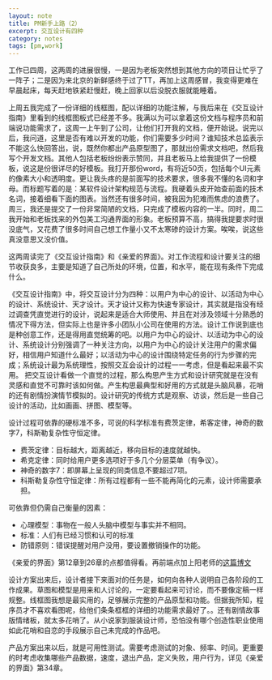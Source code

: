 ```yaml
---
layout: note
title: PM新手上路（2）
excerpt: 交互设计有四种
category: notes
tags: [pm,work]
---
```

工作已四周，这两周的进展很慢，一是因为老板突然想到其他方向的项目让忙乎了一阵子；二是因为来北京的新鲜感终于过了TT，再加上这周感冒，我变得更难在早晨起床，每天赶地铁紧赶慢赶，晚上回家以后没脱衣服就能睡着。

上周五我完成了一份详细的线框图，配以详细的功能注解，与我后来在《交互设计指南》里看到的线框图板式已经差不多。我满以为可以拿着这份文档与程序员和前端说功能需求了，这周一上午到了公司，让他们打开我的文档，便开始说。说完以后，我问道，这里是否有难以开发的功能，你们需要多少时间？谁知技术总监表示不能这么快回答出，说，既然你都出产品原型图了，那就出份需求文档吧，然后我写个开发文档。其他人包括老板纷纷表示赞同，并且老板马上给我提供了一份模板，说这是份很详尽的好模板。我打开那份word，有将近50页，包括每个UI元素的像素大小和透明度。更让我头疼的是前面写的技术要求，很多我不懂的名词和字母。而标题写着的是：某软件设计架构规范与流程。我硬着头皮开始查前面的技术名词，接着细看下面的图表。当然还有很多时间，被我因为犯难而焦虑的浪费了。周三，我还是提交了一份非常简陋的文档，只完成了模板内容的一半。同时，周二我开始和老板找来的外包美工沟通界面的形象。老板预算不高，搞得我提要求时很没底气，又花费了很多时间自己想工作量小又不太寒碜的设计方案。唉唉，说这些真没意思又没价值。

这两周读完了《交互设计指南》和《亲爱的界面》。对工作流程和设计要关注的细节收获良多，主要是知道了自己所处的环境，位置，和水平，能在现有条件下完成什么。

《交互设计指南》中，将交互设计分为四种：以用户为中心的设计、以活动为中心的设计、系统设计、天才设计。天才设计又称为快速专家设计，其实就是指没有经过调查凭直觉进行的设计，说起来是适合大师使用、并且在对涉及领域十分熟悉的情况下得方法，但实际上也是许多小团队小公司在使用的方法。设计工作说到底也是种创意工作，还是得用直觉统筹的吧。以用户为中心的设计、以活动为中心的设计、系统设计分别强调了一种关注方向，以用户为中心的设计关注用户的需求偏好，相信用户知道什么最好；以活动为中心的设计围绕特定任务的行为步骤的完成；系统设计最为系统理性，按照交互会设计的过程一一考虑，但是看起来最不实用。
把交互设计看做一个直觉的过程，那么构思产生方式和设计研究就是在没有灵感和直觉不可靠时该如何做。产生构思最典型和好用的方式就是头脑风暴，花哨的还有剧情扮演情节模拟的。设计研究的传统方式是观察、访谈，然后是一些自己设计的活动，比如画画、拼图、模型等。

设计过程可依靠的硬标准不多，可说的科学标准有费茨定律，希客定律，神奇的数字7，科斯勒复杂性守恒定律。

* 费茨定律：目标越大，距离越近，移向目标的速度就越快。
* 希克定律：同时给用户更多选项好于多几个分层菜单（有争议）。
* 神奇的数字7：即屏幕上呈现的同类信息不要超过7项。    
* 科斯勒复杂性守恒定律：所有过程都有一些不能再简化的元素，设计师需要承担。

可依靠但仍需自己衡量的因素：

* 心理模型：事物在一般人头脑中模型与事实并不相同。
* 标准：人们有已经习惯和认可的标准
* 防错原则：错误提醒对用户没用，要设置撤销操作的功能。

《亲爱的界面》第12章到26章的点都值得看。再前端点加上阳老师的[这篇博文](http://www.yangzhiping.com/psy/app-psychology.html)

设计方案出来后，设计者接下来面对的任务是，如何向各种人说明自己各阶段的工作成果。草图和模型是用来和人讨论的，一定要看起来可讨论，而不要像定稿一样规整。线框图我想是最实用的，足够展示完整的产品原型和功能。但据我所知，程序员才不喜欢看图呢，给他们条条框框的详细的功能需求最好了。。还有剧情故事版情绪板，就太多花哨了。从小说家到服装设计师，恐怕没有哪个创造性职业使用如此花哨和自恋的手段展示自己未完成的作品吧。

产品方案出来以后，就是可用性测试。需要考虑测试的对象、频率、时间。更重要的时考虑收集哪些产品数据，速度，退出产品，定义失败，用户行为，详见《亲爱的界面》第34章。